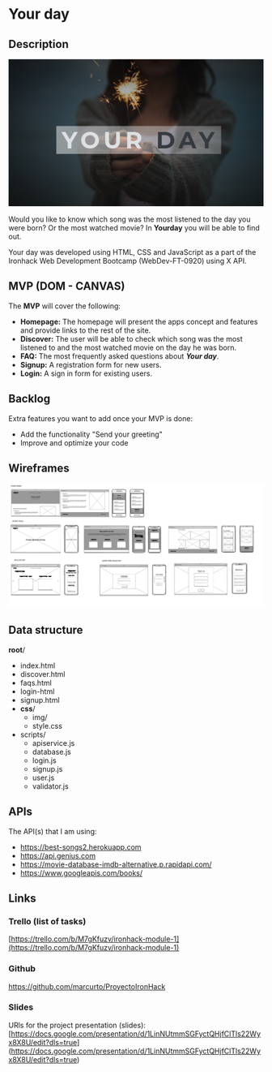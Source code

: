 # Your day

## 

## Description
<img src="css\images\portada-readme.jpg" />

Would you like to know which song was the most listened to the day you were born? Or the most watched movie? In **Yourday** you will be able to find out.

Your day was developed using HTML, CSS and JavaScript as a part of the Ironhack Web Development Bootcamp (WebDev-FT-0920) using X API.

## 

## MVP (DOM - CANVAS)

The **MVP** will cover the following:

- **Homepage:** The homepage will present the apps concept and features and provide links to the rest of the site.
- **Discover:** The user will be able to check which song was the most listened to and the most watched movie on the day he was born.
- **FAQ:** The most frequently asked questions about ***Your day***.
- **Signup:** A registration form for new users.
- **Login:** A sign in form for existing users.

## Backlog

Extra features you want to add once your MVP is done:
- Add the functionality "Send your greeting"
- Improve and optimize your code

## 

## Wireframes

<img src="css\images\faqs-2.png" />

## 

## Data structure

**root**/

- index.html
- discover.html
- faqs.html
- login-html
- signup.html
- **css**/
  - img/
  - style.css
- scripts/
  - apiservice.js
  - database.js
  - login.js
  - signup.js
  - user.js
  - validator.js

## 

## APIs

The API(s) that I am using:

- https://best-songs2.herokuapp.com
- https://api.genius.com
- https://movie-database-imdb-alternative.p.rapidapi.com/
- https://www.googleapis.com/books/

## 

## Links

### 

### Trello (list of tasks)

[https://trello.com/b/M7gKfuzv/ironhack-module-1](https://trello.com/b/M7gKfuzv/ironhack-module-1)

### 

### Github

https://github.com/marcurto/ProyectoIronHack

### 

### Slides

URls for the project presentation (slides): [https://docs.google.com/presentation/d/1LinNUtmmSGFyctQHjfClTls22Wyx8X8U/edit?dls=true] (https://docs.google.com/presentation/d/1LinNUtmmSGFyctQHjfClTls22Wyx8X8U/edit?dls=true)